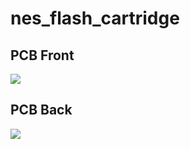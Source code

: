 # nes_flash_cartridge

## PCB Front
<img src="./src/nes_sgrom_front.svg">

## PCB Back
<img src="./src/nes_sgrom_back.svg">